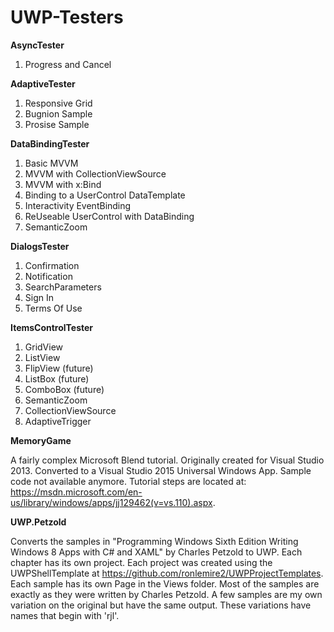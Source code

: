 # UWP-Testers

**AsyncTester**

1. Progress and Cancel


**AdaptiveTester**

1. Responsive Grid
2. Bugnion Sample
3. Prosise Sample



**DataBindingTester**

1. Basic MVVM
2. MVVM with CollectionViewSource
3. MVVM with x:Bind
4. Binding to a UserControl DataTemplate
5. Interactivity EventBinding
6. ReUseable UserControl with DataBinding
7. SemanticZoom


**DialogsTester**

1. Confirmation
2. Notification
3. SearchParameters
4. Sign In
5. Terms Of Use


**ItemsControlTester**

1. GridView
2. ListView
3. FlipView (future)
4. ListBox (future)
5. ComboBox (future)
6. SemanticZoom
7. CollectionViewSource
8. AdaptiveTrigger


**MemoryGame** 

A fairly complex Microsoft Blend tutorial. Originally created for Visual Studio 2013. Converted to a Visual Studio 2015 Universal Windows App. Sample code not available anymore. Tutorial steps are located at: https://msdn.microsoft.com/en-us/library/windows/apps/jj129462(v=vs.110).aspx.


**UWP.Petzold**

Converts the samples in "Programming Windows Sixth Edition Writing Windows 8 Apps with C# and XAML" by Charles Petzold to UWP. Each chapter has its own project. Each project was created using the UWPShellTemplate at  https://github.com/ronlemire2/UWPProjectTemplates. Each sample has its own Page in the Views folder. Most of the samples are exactly as they were written by Charles Petzold. A few samples are my own variation on the original but have the same output. These variations have names that begin with 'rjl'.

